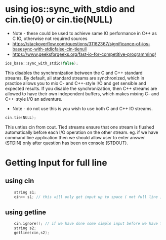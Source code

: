 # using ios::sync_with_stdio and cin.tie(0) or cin.tie(NULL)

* Note - these could be used to achieve same IO performance in C++ as C IO, otherwise not required
sources
 * https://stackoverflow.com/questions/31162367/significance-of-ios-basesync-with-stdiofalse-cin-tienull
 * https://www.geeksforgeeks.org/fast-io-for-competitive-programming/
``` c++
ios_base::sync_with_stdio(false);
```
This disables the synchronization between the C and C++ standard streams. By default, all standard streams are synchronized, which in practice allows you to mix C- and C++-style I/O and get sensible and expected results. If you disable the synchronization, then C++ streams are allowed to have their own independent buffers, which makes mixing C- and C++-style I/O an adventure.

* Note - do not use this is you wish to use both C and C++ IO streams.

```c++
cin.tie(NULL);
```

This unties cin from cout. Tied streams ensure that one stream is flushed automatically before each I/O operation on the other stream.
eg. if we have command line application then we should allow user to enter answer (STDIN) only after question has been on console (STDOUT).

# Getting Input for full line

## using cin
```c++
    string s1;
    cin>> s1; // this will only get input up to space ( not full line ) that's why flush is not required
```

## using getline
```c++
    cin.ignore(); // if we have done some simple input before we have to do this before
    string s2;
    getline(cin,s2); 
```
